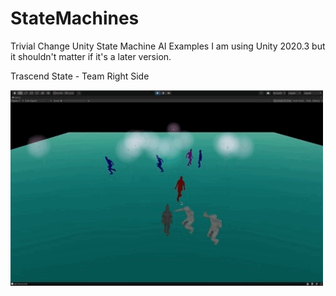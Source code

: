 # StateMachines
Trivial Change
Unity State Machine AI Examples
I am using Unity 2020.3 but it shouldn't matter if it's a later version.

Trascend State - Team Right Side

![](transcend.gif)
